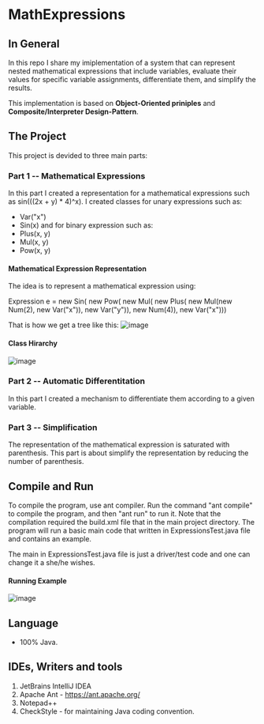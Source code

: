 # MathExpressions

## In General

In this repo I share my imiplementation of a system that can represent nested mathematical expressions that include variables, evaluate their values for specific variable assignments, differentiate them, and simplify the results.

This implementation is based on **Object-Oriented priniples** and **Composite/Interpreter Design-Pattern**.

## The Project

This project is devided to three main parts:

### Part 1 -- Mathematical Expressions

In this part I created a representation for a mathematical expressions such as sin(((2x + y) * 4)^x).
I created classes for unary expressions such as:
- Var("x")
- Sin(x)
and for binary expression such as:
- Plus(x, y)
- Mul(x, y)
- Pow(x, y)

#### Mathematical Expression Representation

The idea is to represent a mathematical expression using:

Expression e = new Sin(
                     new Pow(
                        new Mul(
                           new Plus(
                              new Mul(new Num(2), new Var("x")),
                              new Var("y")),
                           new Num(4)),
                     new Var("x")))
                     
That is how we get a tree like this:
![image](https://user-images.githubusercontent.com/72878018/120223169-d6f95e00-c249-11eb-8246-da98db67fb19.png)

#### Class Hirarchy

![image](https://user-images.githubusercontent.com/72878018/120223262-03ad7580-c24a-11eb-8039-9947d1a673ed.png)


### Part 2 -- Automatic Differentitation

In this part I created a mechanism to differentiate them according to a given variable.

### Part 3 -- Simplification

The representation of the mathematical expression is saturated with parenthesis.
This part is about simplify the representation by reducing the number of parenthesis.

## Compile and Run

To compile the program, use ant compiler.
Run the command "ant compile" to compile the program, and then "ant run" to run it.
Note that the compilation required the build.xml file that in the main project directory.
The program will run a basic main code that written in ExpressionsTest.java file and contains an example.

The main in ExpressionsTest.java file is just a driver/test code and one can change it a she/he wishes. 

#### Running Example

![image](https://user-images.githubusercontent.com/72878018/120226033-0c547a80-c24f-11eb-9101-74f553f0e5cf.png)


## Language

- 100% Java.

## IDEs, Writers and tools

1. JetBrains IntelliJ IDEA
2. Apache Ant - https://ant.apache.org/
3. Notepad++
4. CheckStyle - for maintaining Java coding convention.

